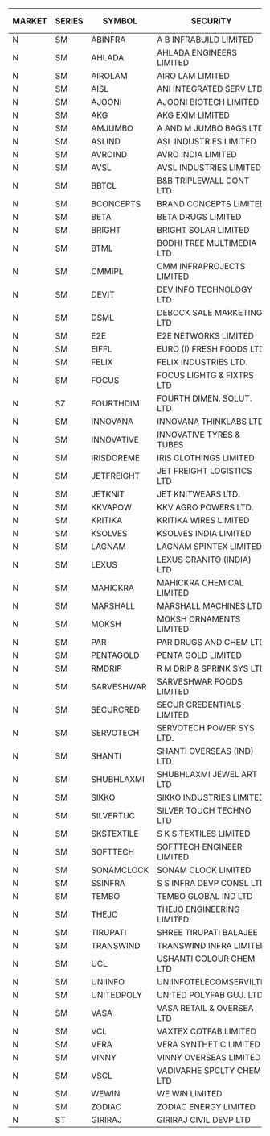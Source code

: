 


| MARKET | SERIES | SYMBOL | SECURITY | PREV CL PR | OPEN PRICE | HIGH PRICE | LOW PRICE | CLOSE PRICE | NET TRDVAL | NET TRDQTY | CORP IND | HI 52 WK | LO 52 WK |
| ----- | ----- | ----- | ----- | ----- | ----- | ----- | ----- | ----- | ----- | ----- | ----- | ----- | ----- |
| N | SM | ABINFRA | A B INFRABUILD LIMITED | 8.10 | 7.70 | 7.70 | 7.70 | 7.70 | 92400.00 | 12000 |  | 12.50 | 5.00 |
| N | SM | AHLADA | AHLADA ENGINEERS LIMITED | 73.00 | 72.95 | 72.95 | 70.60 | 70.60 | 143550.00 | 2000 |  | 93.40 | 39.00 |
| N | SM | AIROLAM | AIRO LAM LIMITED | 30.00 | 36.00 | 36.00 | 31.90 | 31.95 | 779250.00 | 24000 |  | 36.00 | 14.45 |
| N | SM | AISL | ANI INTEGRATED SERV LTD. | 23.35 | 24.40 | 24.40 | 24.40 | 24.40 | 58560.00 | 2400 |  | 28.55 | 14.30 |
| N | SM | AJOONI | AJOONI BIOTECH LIMITED | 33.20 | 33.55 | 33.55 | 33.25 | 33.25 | 534800.00 | 16000 |  | 36.50 | 6.35 |
| N | SM | AKG | AKG EXIM LIMITED | 84.20 | 85.20 | 85.20 | 84.60 | 85.00 | 2174720.00 | 25600 |  | 85.50 | 32.00 |
| N | SM | AMJUMBO | A AND M JUMBO BAGS LTD | 13.10 | 13.05 | 13.10 | 12.50 | 12.50 | 623200.00 | 48000 |  | 14.40 | 5.85 |
| N | SM | ASLIND | ASL INDUSTRIES LIMITED | 12.20 | 12.80 | 12.80 | 12.80 | 12.80 | 102400.00 | 8000 |  | 12.80 | 4.75 |
| N | SM | AVROIND | AVRO INDIA LIMITED | 47.80 | 49.00 | 49.05 | 49.00 | 49.00 | 294100.00 | 6000 |  | 63.20 | 35.00 |
| N | SM | AVSL | AVSL INDUSTRIES LIMITED | 32.45 | 34.05 | 34.05 | 34.05 | 34.05 | 102150.00 | 3000 |  | 49.50 | 29.50 |
| N | SM | BBTCL | B&B TRIPLEWALL CONT LTD | 71.00 | 70.95 | 70.95 | 70.95 | 70.95 | 212850.00 | 3000 |  | 72.50 | 27.20 |
| N | SM | BCONCEPTS | BRAND CONCEPTS LIMITED | 29.90 | 31.35 | 31.35 | 31.35 | 31.35 | 188100.00 | 6000 |  | 31.35 | 13.70 |
| N | SM | BETA | BETA DRUGS LIMITED | 126.00 | 131.00 | 132.30 | 121.00 | 122.15 | 1622760.00 | 12800 |  | 140.80 | 37.00 |
| N | SM | BRIGHT | BRIGHT SOLAR LIMITED | 7.75 | 8.10 | 8.10 | 8.00 | 8.10 | 510000.00 | 63000 |  | 14.75 | 4.70 |
| N | SM | BTML | BODHI TREE MULTIMEDIA LTD | 78.75 | 73.00 | 73.00 | 73.00 | 73.00 | 87600.00 | 1200 |  | 96.00 | 68.50 |
| N | SM | CMMIPL | CMM INFRAPROJECTS LIMITED | 4.45 | 4.40 | 4.40 | 4.40 | 4.40 | 13200.00 | 3000 |  | 9.25 | 2.25 |
| N | SM | DEVIT | DEV INFO TECHNOLOGY LTD | 125.50 | 128.70 | 128.70 | 128.70 | 128.70 | 193050.00 | 1500 |  | 139.55 | 57.00 |
| N | SM | DSML | DEBOCK SALE MARKETING LTD | 6.10 | 5.80 | 6.40 | 5.80 | 6.00 | 254100.00 | 42000 |  | 21.95 | 3.50 |
| N | SM | E2E | E2E NETWORKS LIMITED | 52.55 | 52.00 | 52.50 | 51.55 | 52.50 | 312100.00 | 6000 |  | 61.30 | 13.30 |
| N | SM | EIFFL | EURO (I) FRESH FOODS LTD | 74.00 | 77.25 | 80.50 | 76.50 | 79.15 | 1371800.00 | 17600 |  | 115.60 | 64.80 |
| N | SM | FELIX | FELIX INDUSTRIES LTD. | 33.25 | 34.75 | 34.75 | 34.75 | 34.75 | 139000.00 | 4000 |  | 40.30 | 10.80 |
| N | SM | FOCUS | FOCUS LIGHTG & FIXTRS LTD | 23.30 | 24.45 | 24.45 | 24.45 | 24.45 | 73350.00 | 3000 |  | 34.30 | 15.50 |
| N | SZ | FOURTHDIM | FOURTH DIMEN. SOLUT. LTD | 7.55 | 7.20 | 7.20 | 7.20 | 7.20 | 72000.00 | 10000 |  | 13.65 | 5.55 |
| N | SM | INNOVANA | INNOVANA THINKLABS LTD. | 80.00 | 84.00 | 84.00 | 84.00 | 84.00 | 504000.00 | 6000 |  | 125.00 | 70.25 |
| N | SM | INNOVATIVE | INNOVATIVE TYRES & TUBES | 8.80 | 8.85 | 8.85 | 8.40 | 8.40 | 77400.00 | 9000 |  | 12.15 | 5.40 |
| N | SM | IRISDOREME | IRIS CLOTHINGS LIMITED | 51.55 | 53.50 | 61.85 | 53.50 | 57.00 | 3515960.00 | 61600 |  | 192.00 | 28.50 |
| N | SM | JETFREIGHT | JET FREIGHT LOGISTICS LTD | 18.75 | 19.65 | 19.65 | 19.65 | 19.65 | 78600.00 | 4000 |  | 19.65 | 11.90 |
| N | SM | JETKNIT | JET KNITWEARS LTD. | 24.80 | 25.95 | 25.95 | 25.95 | 25.95 | 77850.00 | 3000 |  | 29.15 | 19.00 |
| N | SM | KKVAPOW | KKV AGRO POWERS LTD. | 390.00 | 386.00 | 386.00 | 386.00 | 386.00 | 96500.00 | 250 |  | 392.70 | 330.00 |
| N | SM | KRITIKA | KRITIKA WIRES LIMITED | 37.60 | 37.70 | 37.70 | 37.70 | 37.70 | 301600.00 | 8000 |  | 37.70 | 32.00 |
| N | SM | KSOLVES | KSOLVES INDIA LIMITED | 540.00 | 567.00 | 567.00 | 567.00 | 567.00 | 170100.00 | 300 |  | 661.50 | 102.05 |
| N | SM | LAGNAM | LAGNAM SPINTEX LIMITED | 18.75 | 19.65 | 19.65 | 17.85 | 18.30 | 867900.00 | 45000 |  | 19.65 | 6.60 |
| N | SM | LEXUS | LEXUS GRANITO (INDIA) LTD | 22.00 | 21.00 | 21.00 | 21.00 | 21.00 | 126000.00 | 6000 |  | 22.50 | 4.55 |
| N | SM | MAHICKRA | MAHICKRA CHEMICAL LIMITED | 80.10 | 80.15 | 80.15 | 79.20 | 79.20 | 358125.00 | 4500 |  | 92.90 | 70.00 |
| N | SM | MARSHALL | MARSHALL MACHINES LTD | 11.90 | 11.45 | 11.45 | 11.35 | 11.35 | 204900.00 | 18000 |  | 16.50 | 4.85 |
| N | SM | MOKSH | MOKSH ORNAMENTS LIMITED | 29.00 | 28.00 | 28.00 | 28.00 | 28.00 | 84000.00 | 3000 |  | 36.25 | 21.00 |
| N | SM | PAR | PAR DRUGS AND CHEM LTD | 66.70 | 69.70 | 70.00 | 67.60 | 68.80 | 1667000.00 | 24000 |  | 74.80 | 26.20 |
| N | SM | PENTAGOLD | PENTA GOLD LIMITED | 58.00 | 59.90 | 59.90 | 59.90 | 59.90 | 179700.00 | 3000 |  | 59.90 | 15.40 |
| N | SM | RMDRIP | R M DRIP & SPRINK SYS LTD | 29.20 | 30.00 | 30.00 | 29.70 | 29.70 | 717500.00 | 24000 |  | 63.00 | 14.65 |
| N | SM | SARVESHWAR | SARVESHWAR FOODS LIMITED | 13.40 | 13.05 | 13.05 | 13.00 | 13.00 | 41680.00 | 3200 |  | 17.30 | 8.45 |
| N | SM | SECURCRED | SECUR CREDENTIALS LIMITED | 13.85 | 14.50 | 14.50 | 14.50 | 14.50 | 104400.00 | 7200 |  | 33.75 | 12.15 |
| N | SM | SERVOTECH | SERVOTECH POWER SYS LTD. | 21.80 | 20.75 | 20.75 | 20.75 | 20.75 | 249000.00 | 12000 |  | 23.80 | 6.50 |
| N | SM | SHANTI | SHANTI OVERSEAS (IND) LTD | 21.85 | 22.00 | 22.00 | 22.00 | 22.00 | 99000.00 | 4500 |  | 24.15 | 14.00 |
| N | SM | SHUBHLAXMI | SHUBHLAXMI JEWEL ART LTD | 16.65 | 17.45 | 17.45 | 17.45 | 17.45 | 34900.00 | 2000 |  | 52.15 | 12.05 |
| N | SM | SIKKO | SIKKO INDUSTRIES LIMITED | 27.70 | 27.20 | 27.50 | 27.10 | 27.10 | 544400.00 | 20000 |  | 33.80 | 18.00 |
| N | SM | SILVERTUC | SILVER TOUCH TECHNO LTD | 93.00 | 93.00 | 93.00 | 93.00 | 93.00 | 93000.00 | 1000 |  | 123.95 | 81.00 |
| N | SM | SKSTEXTILE | S K S TEXTILES LIMITED | 26.60 | 27.85 | 27.90 | 27.85 | 27.90 | 55750.00 | 2000 |  | 48.90 | 22.10 |
| N | SM | SOFTTECH | SOFTTECH ENGINEER LIMITED | 91.00 | 92.00 | 92.00 | 92.00 | 92.00 | 147200.00 | 1600 |  | 97.00 | 32.45 |
| N | SM | SONAMCLOCK | SONAM CLOCK LIMITED | 61.00 | 63.00 | 63.00 | 63.00 | 63.00 | 2079000.00 | 33000 |  | 65.00 | 30.80 |
| N | SM | SSINFRA | S S INFRA DEVP CONSL LTD | 7.40 | 7.50 | 7.50 | 7.50 | 7.50 | 22500.00 | 3000 |  | 14.45 | 5.65 |
| N | SM | TEMBO | TEMBO GLOBAL IND LTD | 173.95 | 185.90 | 188.00 | 170.20 | 180.00 | 6504900.00 | 36000 |  | 210.00 | 115.00 |
| N | SM | THEJO | THEJO ENGINEERING LIMITED | 1125.00 | 1158.00 | 1158.00 | 1105.00 | 1107.50 | 337300.00 | 300 |  | 1468.50 | 350.55 |
| N | SM | TIRUPATI | SHREE TIRUPATI BALAJEE | 67.00 | 63.65 | 63.65 | 63.65 | 63.65 | 190950.00 | 3000 |  | 72.25 | 22.40 |
| N | SM | TRANSWIND | TRANSWIND INFRA LIMITED | 8.30 | 7.90 | 7.90 | 7.90 | 7.90 | 221200.00 | 28000 |  | 12.80 | 2.85 |
| N | SM | UCL | USHANTI COLOUR CHEM LTD | 34.45 | 34.00 | 35.70 | 34.00 | 35.00 | 209400.00 | 6000 |  | 39.40 | 20.50 |
| N | SM | UNIINFO | UNIINFOTELECOMSERVILTD | 23.35 | 23.05 | 23.50 | 22.20 | 22.90 | 183500.00 | 8000 |  | 32.15 | 7.85 |
| N | SM | UNITEDPOLY | UNITED POLYFAB GUJ. LTD. | 50.40 | 52.90 | 52.90 | 52.90 | 52.90 | 158700.00 | 3000 |  | 52.90 | 5.95 |
| N | SM | VASA | VASA RETAIL & OVERSEA LTD | 6.75 | 7.05 | 7.05 | 6.65 | 7.05 | 111200.00 | 16000 |  | 9.50 | 5.00 |
| N | SM | VCL | VAXTEX COTFAB LIMITED | 23.20 | 22.50 | 23.25 | 22.25 | 23.25 | 408000.00 | 18000 |  | 27.35 | 15.20 |
| N | SM | VERA | VERA SYNTHETIC LIMITED | 44.95 | 42.75 | 42.75 | 42.75 | 42.75 | 64125.00 | 1500 |  | 112.60 | 39.80 |
| N | SM | VINNY | VINNY OVERSEAS LIMITED | 34.00 | 36.40 | 36.40 | 36.00 | 36.00 | 542100.00 | 15000 |  | 43.00 | 32.90 |
| N | SM | VSCL | VADIVARHE SPCLTY CHEM LTD | 16.25 | 17.00 | 17.05 | 17.00 | 17.05 | 102150.00 | 6000 |  | 19.55 | 5.85 |
| N | SM | WEWIN | WE WIN LIMITED | 51.00 | 48.50 | 48.50 | 48.50 | 48.50 | 48500.00 | 1000 |  | 88.00 | 48.50 |
| N | SM | ZODIAC | ZODIAC ENERGY LIMITED | 14.00 | 14.10 | 14.10 | 14.10 | 14.10 | 56400.00 | 4000 |  | 23.75 | 11.25 |
| N | ST | GIRIRAJ | GIRIRAJ CIVIL DEVP LTD | 27.15 | 28.50 | 28.50 | 28.50 | 28.50 | 376200.00 | 13200 |  | 167.85 | 22.45 |



